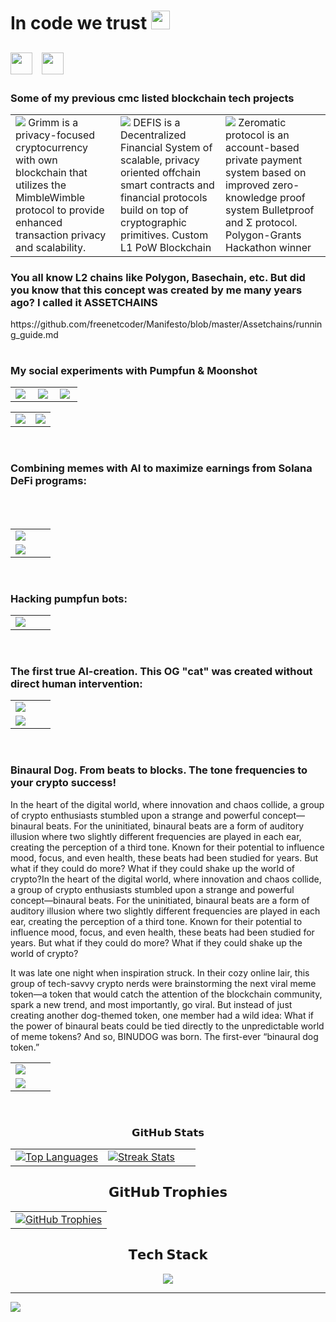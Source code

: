 
# In code we trust <img src="https://i.ibb.co/8dbNJ60/200w.gif" width="30px">
<h2 align="left" style="vertical-align: middle;">
 <a href="https://wakatime.com/@freenetcoder"><img height="35" padding-left=20 src="https://wakatime.com/badge/user/6c66cc47-ce26-48cc-a555-22494865c546.svg" alt=""/></a> &nbsp; <a href="https://t.me/freenetcoder"><img height="35" padding-left=20 src="tg.png" alt=""/></a>

</h2>  
  <h3>Some of my previous cmc listed blockchain tech projects</h3>
<table width="100%" align="center" border="0px">
  <tr>
    <td width="30%"><a href="https://coinmarketcap.com/currencies/grimm/" target=_blank><img src="https://raw.githubusercontent.com/freenetcoder/freenetcoder/main/grimm.png"></a> Grimm is a privacy-focused cryptocurrency with own blockchain that utilizes the MimbleWimble protocol to provide enhanced transaction privacy and scalability.
    </td>
     <td width="30%"><a href="https://coinmarketcap.com/currencies/defis/" target=_blank><img src="https://raw.githubusercontent.com/freenetcoder/freenetcoder/main/defis.png"></a> DEFIS is a Decentralized Financial System of scalable, privacy oriented offchain smart contracts and financial protocols build on top of cryptographic primitives. Custom L1 PoW Blockchain
    </td>
     <td width="30%"><a href="https://coinmarketcap.com/currencies/zero-matic/" target=_blank><img src="https://raw.githubusercontent.com/freenetcoder/freenetcoder/main/zeromatic.png"></a> Zeromatic protocol is an account-based private payment system based on improved zero-knowledge proof system Bulletproof and Σ protocol. Polygon-Grants Hackathon winner
 </td>
  </tr>

</table>


  <h3>You all know L2 chains like Polygon, Basechain, etc. But did you know that this concept was created by me many years ago? I called it ASSETCHAINS</h3>
<table width="100%" align="center" border="0px">

  <tr>https://github.com/freenetcoder/Manifesto/blob/master/Assetchains/running_guide.md</tr>
</table>


  <h3>My social experiments with Pumpfun & Moonshot</h3>
<table width="100%" align="center" border="0px">
  <tr>
    <td width="30%"><a href="https://mevx.io/solana/AovHtWFLuA2oiJgjhZNgqn34jqVeBS9Pzjm8CqBzkLaj"><img src="https://raw.githubusercontent.com/freenetcoder/freenetcoder/refs/heads/main/new1.png"></a>
    </td>
     <td width="30%"><a href="https://mevx.io/solana/5VqQ7BAvWMrNyMYBXeWVJMHKtzMC7HVtcg8eged4ZDTv"><img src="https://raw.githubusercontent.com/freenetcoder/freenetcoder/refs/heads/main/new2.png"></a>
    </td>
        <td width="30%"><a href="https://mevx.io/solana/2MPJoaXTNF6gY49idecGcjnYnLZqQtHN86xfotdVdNe2"><img src="https://raw.githubusercontent.com/freenetcoder/freenetcoder/refs/heads/main/new3.png"></a>
    </td>  </tr>


  </tr>
</table>



<table width="100%" align="center" border="0px">
  <tr>
   <td><a href="https://mevx.io/solana/AV5oacokgHD5uvbQvjPQy2sFxCH8Gkkq4F3KXZHLNtrV"><img src="https://raw.githubusercontent.com/freenetcoder/freenetcoder/refs/heads/main/aigiscr.png"></a>
    </td>
    <td><a href="https://mevx.io/solana/HUA9mPb6MkFcPng92c7X2zJTnUt9LX876L2unqm3nR1s" target=_blank><img src="https://raw.githubusercontent.com/freenetcoder/freenetcoder/refs/heads/main/catnobi.png"></a>
    </td>


  </tr>
</table>
<br/>
  <h3>Combining memes with AI to maximize earnings from Solana DeFi programs:</h3>
  <table width="100%" align="center" border="0px">
  <tr>
    <td width="50%"><a href="https://skai9.net" target=_blank><img src="https://raw.githubusercontent.com/freenetcoder/freenetcoder/refs/heads/main/skai9.png"></a>
    </td>

  </tr>
<br/><br/>
  <tr>
    <td width="50%"><a href="https://skai9.net" target=_blank><img src="https://raw.githubusercontent.com/freenetcoder/freenetcoder/refs/heads/main/skai93.png"></a>
    </td>

  </tr>
</table>
<br/>
  <h3>Hacking pumpfun bots:</h3>
  
<table width="100%" align="center" border="0px">
  <tr>
    <td width="50%"><a href="https://www.catch22club.org/" target=_blank><img src="https://raw.githubusercontent.com/freenetcoder/freenetcoder/refs/heads/main/hack1.png"></a>
    </td>

  </tr>

</table>

<br/>
  <h3> The first true AI-creation. This OG "cat" was created without direct human intervention:</h3>
  
<table width="100%" align="center" border="0px">
  <tr>
    <td width="50%"><a href="https://www.aigicat.com/" target=_blank><img src="https://raw.githubusercontent.com/freenetcoder/freenetcoder/refs/heads/main/aigi1.png"></a>
    </td>

  </tr>

   <tr>
    <td width="50%"><a href="https://www.aigicat.com/" target=_blank><img src="https://raw.githubusercontent.com/freenetcoder/freenetcoder/refs/heads/main/aigi2.png"></a>
    </td>

  </tr> 

</table>

<br/>
  <h3> Binaural Dog. From beats to blocks. The tone frequencies to your crypto success!</h3>
  In the heart of the digital world, where innovation and chaos collide, a group of crypto enthusiasts stumbled upon a strange and powerful concept—binaural beats. For the uninitiated, binaural beats are a form of auditory illusion where two slightly different frequencies are played in each ear, creating the perception of a third tone. Known for their potential to influence mood, focus, and even health, these beats had been studied for years. But what if they could do more? What if they could shake up the world of crypto?In the heart of the digital world, where innovation and chaos collide, a group of crypto enthusiasts stumbled upon a strange and powerful concept—binaural beats. For the uninitiated, binaural beats are a form of auditory illusion where two slightly different frequencies are played in each ear, creating the perception of a third tone. Known for their potential to influence mood, focus, and even health, these beats had been studied for years. But what if they could do more? What if they could shake up the world of crypto?

It was late one night when inspiration struck. In their cozy online lair, this group of tech-savvy crypto nerds were brainstorming the next viral meme token—a token that would catch the attention of the blockchain community, spark a new trend, and most importantly, go viral. But instead of just creating another dog-themed token, one member had a wild idea: What if the power of binaural beats could be tied directly to the unpredictable world of meme tokens? And so, BINUDOG was born. The first-ever “binaural dog token.” 
  
<table width="100%" align="center" border="0px">
  <tr>
    <td width="50%"><a href="https://www.binauraldog.org/" target=_blank><img src="https://raw.githubusercontent.com/freenetcoder/freenetcoder/refs/heads/main/binu1.png"></a>
    </td>

  </tr>

   <tr>
    <td width="50%"><a href="https://www.binauraldog.org/" target=_blank><img src="https://raw.githubusercontent.com/freenetcoder/freenetcoder/refs/heads/main/binu2.png"></a>
    </td>

  </tr> 

</table>

<br/>
<h3 align="center">𝗚𝗶𝘁𝗛𝘂𝗯 𝗦𝘁𝗮𝘁𝘀</h3>

<table width="100%" align="center">
  <tr>
    <td width="50%">
        <a href="https://github.com/freenetcoder">
          <picture>
            <source media="(prefers-color-scheme: dark)" srcset="https://github-readme-stats.vercel.app/api/top-langs/?username=freenetcoder&layout=compact&hide_border=true&theme=radical&langs_count=10" />
            <source media="(prefers-color-scheme: light)" srcset="https://github-readme-stats.vercel.app/api/top-langs/?username=freenetcoder&layout=compact&langs_count=10&hide_border=true" />
            <img align="center" src="https://github-readme-stats.vercel.app/api/top-langs/?username=freenetcoder&layout=compact&hide_border=true&theme=radical&langs_count=10" alt="Top Languages" />
          </picture>
        </a>
    </td>
    <td width="50%">
        <a href="https://github.com/freenetcoder">
          <picture>
            <source media="(prefers-color-scheme: dark)" srcset="https://github-readme-streak-stats-seven-psi.vercel.app?user=freenetcoder&hide_border=true&theme=radical" />
            <source media="(prefers-color-scheme: light)" srcset="https://github-readme-streak-stats-seven-psi.vercel.app?user=freenetcoder&hide_border=true" />
            <img align="center" src="https://github-readme-streak-stats-seven-psi.vercel.app?user=freenetcoder&hide_border=true&theme=radical" alt="Streak Stats" />
          </picture>
        </a>
    </td>
  </tr>
</table>

<h2 align="center">𝗚𝗶𝘁𝗛𝘂𝗯 𝗧𝗿𝗼𝗽𝗵𝗶𝗲𝘀</h2>

<table width="100%" align="center">
  <tr>
    <td align="center">
        <a href="https://github.com/ryo-ma/github-profile-trophy">
          <picture>
            <source media="(prefers-color-scheme: dark)" srcset="https://github-profile-trophy.vercel.app/?username=freenetcoder&hide_border=true&theme=radical&no-frame=true&no-bg=false&margin-w=4&row=1" />
            <source media="(prefers-color-scheme: light)" srcset="https://github-profile-trophy.vercel.app/?username=freenetcoder&no-frame=true&no-bg=false&margin-w=4&row=1&hide_border=true" />
            <img alt="GitHub Trophies" src="https://github-profile-trophy.vercel.app/?username=freenetcoder&hide_border=true&theme=radical&no-frame=true&no-bg=false&margin-w=4&row=1" />
          </picture>
        <a/>
    </td>
  </tr>
</table>

<h2 align="center">𝗧𝗲𝗰𝗵 𝗦𝘁𝗮𝗰𝗸</h2>

<div align="center">
  <a href="https://skillicons.dev">
    <img src="https://skillicons.dev/icons?i=aiscript,cmake,codepen,css,debian,discord,docker,electron,elixir,gatsby,github,gitlab,go,ipfs,java,js,kali,linux,mysql,mongodb,nix,nodejs,npm,php,py,qt,react,redhat,redis,remix,rust,solidity,tailwind,ts,ubuntu,unity,vercel,vim,vscode,vue,webpack,yarn" />

  </a>
</div>

<hr>

<!-- yhype Installation -->
![](https://hit.yhype.me/github/profile?user_id=138437760)
